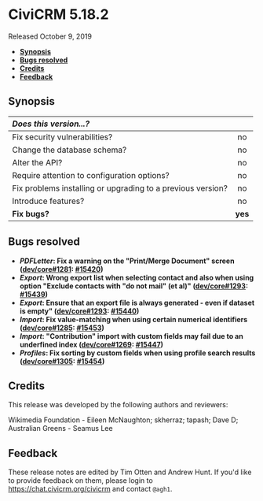 # CiviCRM 5.18.2

Released October 9, 2019

- **[Synopsis](#synopsis)**
- **[Bugs resolved](#bugs)**
- **[Credits](#credits)**
- **[Feedback](#feedback)**

## <a name="synopsis"></a>Synopsis

| *Does this version...?*                                         |         |
|:--------------------------------------------------------------- |:-------:|
| Fix security vulnerabilities?                                   |   no    |
| Change the database schema?                                     |   no    |
| Alter the API?                                                  |   no    |
| Require attention to configuration options?                     |   no    |
| Fix problems installing or upgrading to a previous version?     |   no    |
| Introduce features?                                             |   no    |
| **Fix bugs?**                                                   | **yes** |

## <a name="bugs"></a>Bugs resolved

* **_PDFLetter_: Fix a warning on the "Print/Merge Document" screen ([dev/core#1281](https://lab.civicrm.org/dev/core/issues/1281): [#15420](https://github.com/civicrm/civicrm-core/pull/15420))**
* **_Export_: Wrong export list when selecting contact and also when using option "Exclude contacts with "do not mail" (et al)" ([dev/core#1293](https://lab.civicrm.org/dev/core/issues/1293): [#15439](https://github.com/civicrm/civicrm-core/pull/15439))**
* **_Export_: Ensure that an export file is always generated - even if dataset is empty" ([dev/core#1293](https://lab.civicrm.org/dev/core/issues/1293): [#15440](https://github.com/civicrm/civicrm-core/pull/15440))**
* **_Import_: Fix value-matching when using certain numerical identifiers ([dev/core#1285](https://lab.civicrm.org/dev/core/issues/1285): [#15453](https://github.com/civicrm/civicrm-core/pull/15453))**
* **_Import_: "Contribution" import with custom fields may fail due to an underfined index ([dev/core#1269](https://lab.civicrm.org/dev/core/issues/1269): [#15447](https://github.com/civicrm/civicrm-core/pull/15447))**
* **_Profiles_: Fix sorting by custom fields when using profile search results ([dev/core#1305](https://lab.civicrm.org/dev/core/issues/1305): [#15454](https://github.com/civicrm/civicrm-core/pull/15454))**


## <a name="credits"></a>Credits

This release was developed by the following authors and reviewers:

Wikimedia Foundation - Eileen McNaughton; skherraz; tapash;
Dave D; Australian Greens - Seamus Lee

## <a name="feedback"></a>Feedback

These release notes are edited by Tim Otten and Andrew Hunt.  If you'd like to
provide feedback on them, please login to https://chat.civicrm.org/civicrm and
contact `@agh1`.
